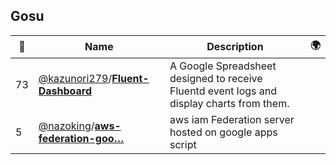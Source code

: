 ## Gosu 

|:star2: | Name | Description | 🌍|
|---|---|---|---|
|73|[@kazunori279](https://github.com/kazunori279)/[**Fluent-Dashboard**](https://github.com/kazunori279/Fluent-Dashboard)|A Google Spreadsheet designed to receive Fluentd event logs and display charts from them.||
|5|[@nazoking](https://github.com/nazoking)/[**aws-federation-goo…**](https://github.com/nazoking/aws-federation-goolge-apps-script)|aws iam Federation server hosted on google apps script||

